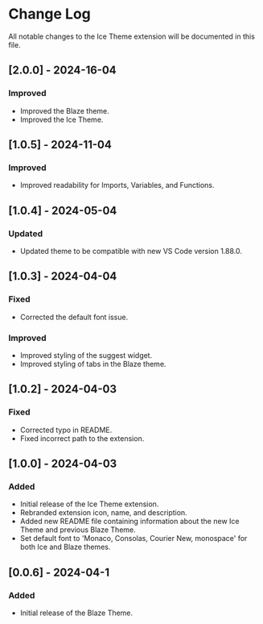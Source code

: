 # Change Log

All notable changes to the Ice Theme extension will be documented in this file.

## [2.0.0] - 2024-16-04

### Improved

- Improved the Blaze theme.
- Improved the Ice Theme.

## [1.0.5] - 2024-11-04

### Improved

- Improved readability for Imports, Variables, and Functions.

## [1.0.4] - 2024-05-04

### Updated

- Updated theme to be compatible with new VS Code version 1.88.0.

## [1.0.3] - 2024-04-04

### Fixed

- Corrected the default font issue.

### Improved

- Improved styling of the suggest widget.
- Improved styling of tabs in the Blaze theme.

## [1.0.2] - 2024-04-03

### Fixed

- Corrected typo in README.
- Fixed incorrect path to the extension.

## [1.0.0] - 2024-04-03

### Added

- Initial release of the Ice Theme extension.
- Rebranded extension icon, name, and description.
- Added new README file containing information about the new Ice Theme and previous Blaze Theme.
- Set default font to 'Monaco, Consolas, Courier New, monospace' for both Ice and Blaze themes.

## [0.0.6] - 2024-04-1

### Added

- Initial release of the Blaze Theme.
